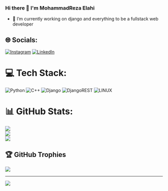 ### Hi there 👋 I'm MohammadReza Elahi
- 🔭 I’m currently working on django and everything to be a fullstack web developer


## 🌐 Socials:
[![Instagram](https://img.shields.io/badge/Instagram-%23E4405F.svg?logo=Instagram&logoColor=white)](https://instagram.com/mre_129) [![LinkedIn](https://img.shields.io/badge/LinkedIn-%230077B5.svg?logo=linkedin&logoColor=white)](https://linkedin.com/in/mohammadrezaelahi) 

# 💻 Tech Stack:
![Python](https://img.shields.io/badge/python-3670A0?style=flat&logo=python&logoColor=ffdd54) ![C++](https://img.shields.io/badge/c++-%2300599C.svg?style=flat&logo=c%2B%2B&logoColor=white) ![Django](https://img.shields.io/badge/django-%23092E20.svg?style=flat&logo=django&logoColor=white) ![DjangoREST](https://img.shields.io/badge/DJANGO-REST-ff1709?style=flat&logo=django&logoColor=white&color=ff1709&labelColor=gray) ![LINUX](https://img.shields.io/badge/Linux-FCC624?style=flat&logo=linux&logoColor=black)
# 📊 GitHub Stats:
![](https://github-readme-stats.vercel.app/api?username=mohammadrezaelahi&theme=dark&hide_border=false&include_all_commits=true&count_private=true)<br/>
![](https://github-readme-streak-stats.herokuapp.com/?user=mohammadrezaelahi&theme=dark&hide_border=false)<br/>
![](https://github-readme-stats.vercel.app/api/top-langs/?username=mohammadrezaelahi&theme=dark&hide_border=false&include_all_commits=true&count_private=true&layout=compact)

## 🏆 GitHub Trophies
![](https://github-profile-trophy.vercel.app/?username=mohammadrezaelahi&theme=flat&no-frame=false&no-bg=false&margin-w=4)

---
[![](https://visitcount.itsvg.in/api?id=mohammadrezaelahi&icon=5&color=12)](https://github.com/mohammadrezaelahi)

<!-- Proudly created with GPRM ( https://gprm.itsvg.in ) -->
